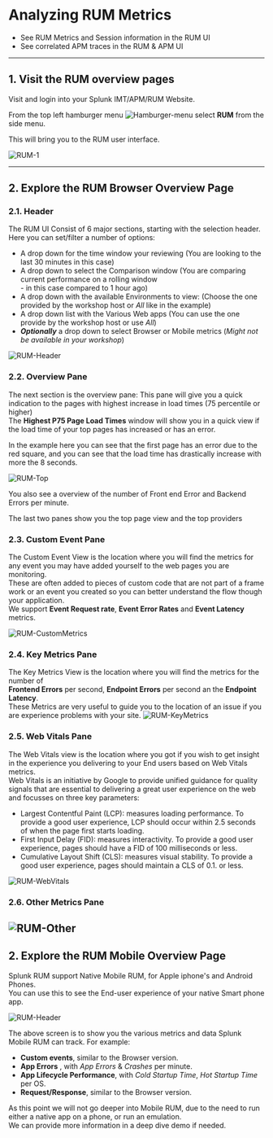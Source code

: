 # Analyzing RUM Metrics

* See RUM Metrics and Session information in the  RUM UI
* See correlated APM traces in the RUM & APM UI

---
## 1. Visit the RUM overview pages

Visit and login into your Splunk IMT/APM/RUM Website.

From the top left hamburger menu ![Hamburger-menu](../images/dashboards/Hamburgermenu.png) select **RUM** from the side menu.

This will bring you to the RUM user interface.

![RUM-1](../images/rum/RUM-1.png)

---
## 2. Explore the RUM Browser Overview Page

### 2.1. Header

The RUM UI Consist of 6 major sections, starting with the selection header. </br>
Here you can set/filter a number of options:</br>

* A drop down for the time window your reviewing (You are looking to the last 30 minutes in this case)</br>
* A drop down to select the Comparison window (You are comparing current performance on a rolling window</br>   - in this case compared to 1 hour ago)</br>
* A drop down with the available Environments to view:  (Choose the one provided by the workshop host or *All* like in the example)</br>
* A drop down list with the Various Web apps (You can use the one provide by the workshop host or use *All*)</br>
* ***Optionally*** a drop down to select Browser or Mobile metrics (*Might not be available in your workshop*)</br>


![RUM-Header](../images/rum/RUM-Header.png)

### 2.2. Overview Pane
The next section is the overview pane:
This pane will give you a quick indication to the pages with highest increase in load times (75 percentile or higher) </br> 
The **Highest P75 Page Load Times** window will show you in a quick view if the load time of  your top pages has increased or has an error.

In the example here you can see that the first page has an error due to the red square, and you can see that the load time has drastically increase  with more the 8 seconds.

![RUM-Top](../images/rum/RUM-TOP.png)

You also see a overview of the number of Front end Error and Backend Errors  per minute.

The last two panes show you the top page view  and the top providers

### 2.3. Custom Event Pane
The Custom Event View is the location where you will find the metrics for any event you may have added yourself to the web pages you are monitoring.</br>
These are often added to pieces of custom code that are not part of a frame work or an event you created so you can better understand the flow though your application.</br>
We support **Event Request rate**, **Event Error Rates** and **Event Latency** metrics.

![RUM-CustomMetrics](../images/rum/RUM-Custom-Events.png)
### 2.4. Key Metrics Pane
The Key Metrics View is the location where you will find the metrics for the number of </br>
**Frontend Errors** per second, **Endpoint Errors** per second an the **Endpoint Latency**.</br>
These Metrics are very useful to guide you to the location of an issue if you are experience problems with your site. 
![RUM-KeyMetrics](../images/rum/RUM-Key-Metrics.png)

### 2.5. Web Vitals Pane
The Web Vitals view is the location where you got if you wish to get insight in the experience you delivering to your End users based on Web Vitals metrics.</br>
Web Vitals is an initiative by Google to provide unified guidance for quality signals that are essential to delivering a great user experience on the web and focusses on three key parameters:

* Largest Contentful Paint (LCP): measures loading performance. To provide a good user experience, LCP should occur within 2.5 seconds of when the page first starts loading.
* First Input Delay (FID): measures interactivity. To provide a good user experience, pages should have a FID of 100 milliseconds or less.
* Cumulative Layout Shift (CLS): measures visual stability. To provide a good user experience, pages should maintain a CLS of 0.1. or less.

![RUM-WebVitals](../images/rum/RUM-Web-Vitals.png)
### 2.6. Other Metrics Pane
![RUM-Other](../images/rum/RUM-Other.png)
---
## 2. Explore the RUM Mobile Overview Page

Splunk RUM support Native Mobile RUM, for Apple iphone's and Android Phones. </br>
You can use this to see the End-user experience of your native Smart phone app.</br>

![RUM-Header](../images/rum/RUM-Mobile.png)

The above screen is to show you the various metrics and data Splunk Mobile RUM can track. For example:</br>
* **Custom events**, similar to the Browser version.</br>
* **App Errors** , with *App Errors* & *Crashes* per minute.</br>
* **App Lifecycle Performance**, with *Cold Startup Time*, *Hot Startup Time* per OS.</br>
* **Request/Response**, similar to the Browser version.</br>

As this point we will not go deeper into Mobile RUM, due to the need to run either a native app on a phone, or run an emulation.</br>
We can provide more information in a deep dive demo if needed.

